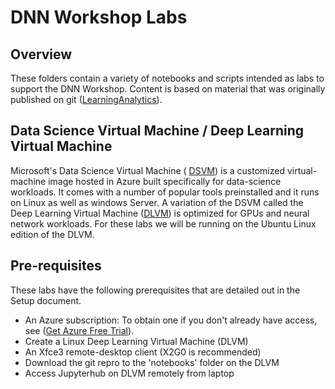 # DNN Workshop Labs

## Overview

These folders contain a variety of notebooks and scripts intended as labs to support the DNN Workshop.  Content is based on material that was originally published on git ([LearningAnalytics](https://github.com/Azure/learnAnalytics-DeepLearning-Azure)).

## Data Science Virtual Machine / Deep Learning Virtual Machine

Microsoft's Data Science Virtual Machine ( [DSVM](https://docs.microsoft.com/en-us/azure/machine-learning/data-science-virtual-machine/overview)) is a customized virtual-machine image hosted in Azure built specifically for data-science workloads.  It comes with a number of popular tools preinstalled and it runs on Linux as well as windows Server.  A variation of the DSVM called the Deep Learning Virtual Machine ([DLVM](https://docs.microsoft.com/en-us/azure/machine-learning/data-science-virtual-machine/deep-learning-dsvm-overview)) is optimized for GPUs and neural network workloads.  For these labs we will be running on the Ubuntu Linux edition of the DLVM. 

## Pre-requisites

These labs have the following prerequisites that are detailed out in the Setup document. 

- An Azure subscription: To obtain one if you don't already have access, see ([Get Azure Free Trial](https://azure.microsoft.com/en-us/free/)).
- Create a Linux Deep Learning Virtual Machine (DLVM)
- An Xfce3 remote-desktop client (X2G0 is recommended)
- Download the git repro to the 'notebooks' folder on the DLVM
- Access Jupyterhub on DLVM remotely from laptop

